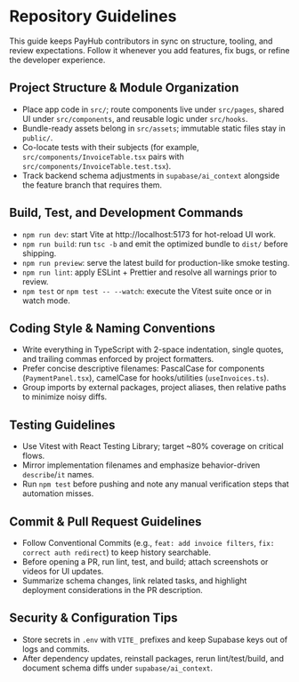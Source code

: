 # Repository Guidelines

This guide keeps PayHub contributors in sync on structure, tooling, and review expectations. Follow it whenever you add features, fix bugs, or refine the developer experience.

## Project Structure & Module Organization
- Place app code in `src/`; route components live under `src/pages`, shared UI under `src/components`, and reusable logic under `src/hooks`.
- Bundle-ready assets belong in `src/assets`; immutable static files stay in `public/`.
- Co-locate tests with their subjects (for example, `src/components/InvoiceTable.tsx` pairs with `src/components/InvoiceTable.test.tsx`).
- Track backend schema adjustments in `supabase/ai_context` alongside the feature branch that requires them.

## Build, Test, and Development Commands
- `npm run dev`: start Vite at http://localhost:5173 for hot-reload UI work.
- `npm run build`: run `tsc -b` and emit the optimized bundle to `dist/` before shipping.
- `npm run preview`: serve the latest build for production-like smoke testing.
- `npm run lint`: apply ESLint + Prettier and resolve all warnings prior to review.
- `npm test` or `npm test -- --watch`: execute the Vitest suite once or in watch mode.

## Coding Style & Naming Conventions
- Write everything in TypeScript with 2-space indentation, single quotes, and trailing commas enforced by project formatters.
- Prefer concise descriptive filenames: PascalCase for components (`PaymentPanel.tsx`), camelCase for hooks/utilities (`useInvoices.ts`).
- Group imports by external packages, project aliases, then relative paths to minimize noisy diffs.

## Testing Guidelines
- Use Vitest with React Testing Library; target ~80% coverage on critical flows.
- Mirror implementation filenames and emphasize behavior-driven `describe`/`it` names.
- Run `npm test` before pushing and note any manual verification steps that automation misses.

## Commit & Pull Request Guidelines
- Follow Conventional Commits (e.g., `feat: add invoice filters`, `fix: correct auth redirect`) to keep history searchable.
- Before opening a PR, run lint, test, and build; attach screenshots or videos for UI updates.
- Summarize schema changes, link related tasks, and highlight deployment considerations in the PR description.

## Security & Configuration Tips
- Store secrets in `.env` with `VITE_` prefixes and keep Supabase keys out of logs and commits.
- After dependency updates, reinstall packages, rerun lint/test/build, and document schema diffs under `supabase/ai_context`.
